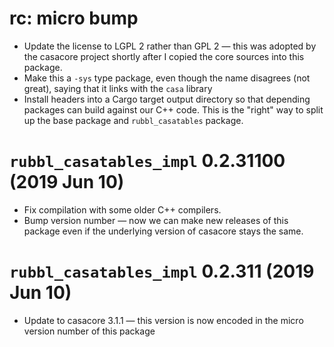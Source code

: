 # rc: micro bump

- Update the license to LGPL 2 rather than GPL 2 — this was adopted by the
  casacore project shortly after I copied the core sources into this package.
- Make this a `-sys` type package, even though the name disagrees (not great),
  saying that it links with the `casa` library
- Install headers into a Cargo target output directory so that depending
  packages can build against our C++ code. This is the "right" way to split up
  the base package and `rubbl_casatables` package.

# `rubbl_casatables_impl` 0.2.31100 (2019 Jun 10)

- Fix compilation with some older C++ compilers.
- Bump version number — now we can make new releases of this package even if the
  underlying version of casacore stays the same.

# `rubbl_casatables_impl` 0.2.311 (2019 Jun 10)

- Update to casacore 3.1.1 — this version is now encoded in the micro version
  number of this package
